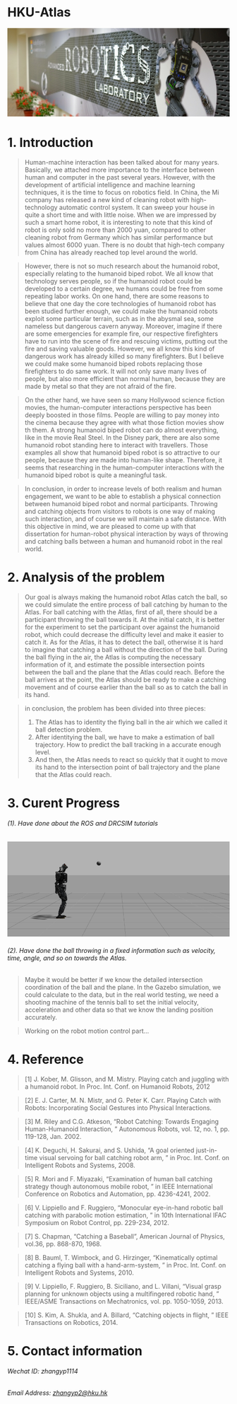 # HKU-Atlas


![Alt text](https://github.com/evanzhang0924/hku-atlas/raw/master/docs/intro1.jpg)
# 1. Introduction
>Human-machine interaction has been talked about for many years. Basically, we attached more importance to the interface between human and computer in the past several years. However, with the development of artificial intelligence and machine learning techniques, it is the time to focus on robotics field. In China, the Mi company has released a new kind of cleaning robot with high-technology automatic control system. It can sweep your house in quite a short time and with little noise. When we are impressed by such a smart home robot, it is interesting to note that this kind of robot is only sold no more than 2000 yuan, compared to other cleaning robot from Germany which has similar performance but values almost 6000 yuan. There is no doubt that high-tech company from China has already reached top level around the world.

>However, there is not so much research about the humanoid robot, especially relating to the humanoid biped robot. We all know that technology serves people,  so if the humanoid robot could be developed to a certain degree, we humans could be free from some repeating labor works. On one hand, there are some reasons to believe that one day the core technologies of humanoid robot has been studied further enough, we could make the humanoid robots exploit some particular terrain, such as in the abysmal sea, some nameless but dangerous cavern anyway. Moreover, imagine if there are some emergencies for example fire, our respective firefighters have to run into the scene of fire and rescuing victims, putting out the fire and saving valuable goods. However, we all know this kind of dangerous work has already killed so many firefighters. But I believe we could make some humanoid biped robots replacing those firefighters to do same work. It will not only save many lives of people, but also more efficient than normal human, because they are made by metal so that they are not afraid of the fire.

>On the other hand, we have seen so many Hollywood science fiction movies, the human-computer interactions perspective has been deeply boosted in those films. People are willing to pay money into the cinema because they agree with what those fiction movies show th them. A strong humanoid biped robot can do almost everything, like in the movie Real Steel. In the Disney park, there are also some humanoid robot standing here to interact with travellers. Those examples all show that humanoid biped robot is so attractive to our people, because they are made into human-like shape. Therefore, it seems that researching in the human-computer interactions with the humanoid biped robot is quite a meaningful task.

>In conclusion, in order to increase levels of both realism and human engagement, we want to be able to establish a physical connection between humanoid biped robot and normal participants. Throwing and catching objects from visitors to robots is one way of making such interaction, and of course we will maintain a safe distance. With this objective in mind, we are pleased to come up with that dissertation for human-robot physical interaction by ways of throwing and catching balls between a human and humanoid robot in the real world.

# 2. Analysis of the problem
>Our goal is always making the humanoid robot Atlas catch the ball, so we could simulate the entire process of ball catching by human to the Atlas. For ball catching with the Atlas, first of all, there should be a participant throwing the ball towards it. At the initial catch, it is better for the experiment to set the participant over against the humanoid robot, which could decrease the difficulty level and make it easier to catch it. As for the Atlas, it has to detect the ball, otherwise it is hard to imagine that catching a ball without the direction of the ball. During the ball flying in the air, the Atlas is computing the necessary information of it, and estimate the possible intersection points between the ball and the plane that the Atlas could reach. Before the ball arrives at the point, the Atlas should be ready to make a catching movement and of course earlier than the ball so as to catch the ball in its hand.

>in conclusion, the problem has been divided into three pieces:
>1. The Atlas has to identity the flying ball in the air which we called it ball detection problem.
>2. After identitying the ball, we have to make a estimation of ball trajectory. How to predict the ball tracking in a accurate enough level.
>3. And then, the Atlas needs to react so quickly that it ought to move its hand to the intersection point of ball trajectory and the plane that the Atlas could reach.





# 3. Curent Progress
###### (1). Have done about the ROS and DRCSIM tutorials

![Alt text](https://github.com/evanzhang0924/hku-atlas/raw/master/docs/ballthrowing.png)

###### (2). Have done the ball throwing in a fixed information such as velocity, time, angle, and so on towards the Atlas.

>Maybe it would be better if we know the detailed intersection coordination of the ball and the plane. In the Gazebo simulation, we could calculate to the data, but in the real world testing, we need a shooting machine of the tennis ball to set the initial velocity, acceleration and other data so that we know the landing position accurately.

>Working on the robot motion control part...


# 4. Reference
>[1] J. Kober, M. Glisson, and M. Mistry. Playing catch and juggling with a humanoid robot. In Proc. Int. Conf. on Humanoid Robots, 2012  

>[2] E. J. Carter, M. N. Mistr, and G. Peter K. Carr. Playing Catch with Robots: Incorporating Social Gestures into Physical Interactions.

>[3] M. Riley and C.G. Atkeson, “Robot Catching: Towards Engaging Human-Humanoid Interaction, ” Autonomous Robots, vol. 12, no. 1, pp. 119-128, Jan. 2002.

>[4] K. Deguchi, H. Sakurai, and S. Ushida, “A goal oriented just-in-time visual servoing for ball catching robot arm, ” in Proc. Int. Conf. on Intelligent Robots and Systems, 2008.

>[5] R. Mori and F. Miyazaki, “Examination of human ball catching strategy though autonomous mobile robot, ” in IEEE International Conference on Robotics and Automation, pp. 4236-4241, 2002.

>[6] V. Lippiello and F. Ruggiero, “Monocular eye-in-hand robotic ball catching with parabolic motion estimation, ” in 10th International IFAC Symposium on Robot Control, pp. 229-234, 2012.

>[7] S. Chapman, “Catching a Baseball”, American Journal of Physics, vol.36, pp. 868-870, 1968.

>[8] B. Bauml, T. Wimbock, and G. Hirzinger, “Kinematically optimal catching a flying ball with a hand-arm-system, ” in Proc. Int. Conf. on Intelligent Robots and Systems, 2010.

>[9] V. Lippiello, F. Ruggiero, B. Siciliano, and L. Villani, “Visual grasp planning for unknown objects using a multifingered robotic hand, ” IEEE/ASME Transactions on Mechatronics, vol. pp. 1050-1059, 2013.

>[10] S. Kim, A. Shukla, and A. Billard, “Catching objects in flight, ” IEEE Transactions on Robotics, 2014.



# 5. Contact information

###### Wechat ID: zhangyp1114

###### Email Address: zhangyp2@hku.hk
